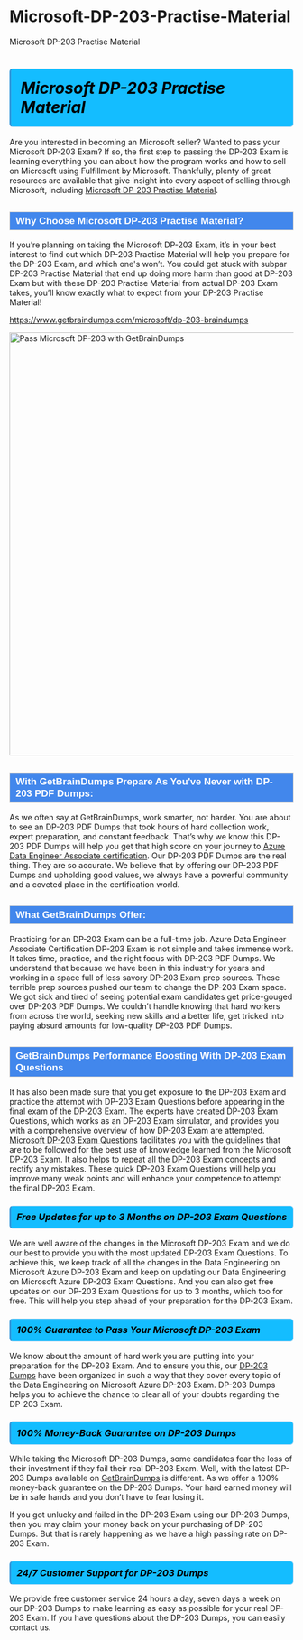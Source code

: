 # Microsoft-DP-203-Practise-Material
Microsoft DP-203 Practise Material
<h1><strong><span style="display: block; color: #000000; background: #14BDFF; border: 0.5px solid #AED6F1; border-left: 3px solid #3498DB; padding: .6em; border-radius: 6px;">                     <em>Microsoft DP-203 <span class="exam_variation">Practise Material</span> </em>                </span></strong>            </h1>                        <p>Are you interested in becoming an Microsoft seller? Wanted to pass your Microsoft DP-203 Exam? If so, the first step to passing the DP-203 Exam is             learning everything you can about how the program works and how to sell on Microsoft using Fulfillment by Microsoft. Thankfully, plenty of great resources             are available that give insight into every aspect of selling through Microsoft, including <a href="https://www.getbraindumps.com/microsoft/dp-203-braindumps">Microsoft DP-203 <span class="exam_variation">Practise Material</span></a>.</p>                        <h2 style="background: #4287ec; border: 1px solid #cccccc; padding: 5px 10px;">                <span style="color: #ffffff;">                    <span style="font-size: 11pt;">                        <span style="line-height: normal;">                            <span style="font-family: Calibri,sans-serif;">                                <strong>                                    <span style="font-size: 13.0pt;">Why Choose Microsoft DP-203 <span class="exam_variation">Practise Material</span>?</span>                                </strong>                            </span>                        </span>                    </span>                </span>            </h2>                        <p>If you’re planning on taking the Microsoft DP-203 Exam, it’s in your best interest to find out which DP-203 <span class="exam_variation">Practise Material</span> will help you prepare for the DP-203 Exam,             and which one's won’t. You could get stuck with subpar DP-203 <span class="exam_variation">Practise Material</span> that end up doing more harm than good at DP-203 Exam but with these DP-203 <span class="exam_variation">Practise Material</span>             from actual DP-203 Exam takes, you’ll know exactly what to expect from your DP-203 <span class="exam_variation">Practise Material</span>!</p>                                    <p><a href="https://www.getbraindumps.com/microsoft/dp-203-braindumps">https://www.getbraindumps.com/microsoft/dp-203-braindumps</a></p>                        <p><a href="https://www.getbraindumps.com/"><img src="https://www.getbraindumps.com/images/get-updated-exam-questions-with-discount-getbraindumps.jpg" class="postImage" alt="Pass Microsoft DP-203 with GetBrainDumps" width="750"></a></p>                                        <h2 style="background: #4287ec; border: 1px solid #cccccc; padding: 5px 10px;">                <span style="color: #ffffff;">                    <span style="font-size: 11pt;">                        <span style="line-height: normal;">                            <span style="font-family: Calibri,sans-serif;">                                <strong>                                    <span style="font-size: 13.0pt;">With GetBrainDumps Prepare As You've Never with DP-203 <span class="exam_variation2">PDF Dumps</span>:</span>                                </strong>                            </span>                        </span>                    </span>                </span>            </h2>                        <p>As we often say at GetBrainDumps, work smarter, not harder. You are about to see an DP-203 <span class="exam_variation2">PDF Dumps</span> that took hours of hard collection work,             expert preparation, and constant feedback. That’s why we know this DP-203 <span class="exam_variation2">PDF Dumps</span> will help you get that high score on your journey to             <a href="https://www.getbraindumps.com/microsoft/azure-data-engineer-associate-braindumps.html">Azure Data Engineer Associate certification</a>. Our DP-203 <span class="exam_variation2">PDF Dumps</span> are the real thing. They are so accurate. We believe that by offering             our DP-203 <span class="exam_variation2">PDF Dumps</span> and upholding good values, we always have a powerful community and a coveted place in the certification world.</p>                        <h2 style="background: #4287ec; border: 1px solid #cccccc; padding: 5px 10px;">                <span style="color: #ffffff;">                    <span style="font-size: 11pt;">                        <span style="line-height: normal;">                            <span style="font-family: Calibri,sans-serif;">                                <strong>                                    <span style="font-size: 13.0pt;">What GetBrainDumps Offer:</span>                                </strong>                            </span>                        </span>                    </span>                </span>            </h2>                        <p>Practicing for an DP-203 Exam can be a full-time job. Azure Data Engineer Associate Certification DP-203 Exam is not simple and takes immense work.             It takes time, practice, and the right focus with DP-203 <span class="exam_variation2">PDF Dumps</span>. We understand that because we have been in this industry for years and working in a             space full of less savory DP-203 Exam prep sources. These terrible prep sources pushed our team to change the DP-203 Exam space. We got sick and             tired of seeing potential exam candidates get price-gouged over DP-203 <span class="exam_variation2">PDF Dumps</span>. We couldn’t handle knowing that hard workers from across the world,             seeking new skills and a better life, get tricked into paying absurd amounts for low-quality DP-203 <span class="exam_variation2">PDF Dumps</span>.</p>                        <h2 style="background: #4287ec; border: 1px solid #cccccc; padding: 5px 10px;">                <span style="color: #ffffff;">                    <span style="font-size: 11pt;">                        <span style="line-height: normal;">                            <span style="font-family: Calibri,sans-serif;">                                <strong>                                    <span style="font-size: 13.0pt;">GetBrainDumps Performance Boosting With DP-203 <span class="exam_variation3">Exam Questions</span></span>                                </strong>                            </span>                        </span>                    </span>                </span>            </h2>                        <p>It has also been made sure that you get exposure to the DP-203 Exam and practice the attempt with DP-203 <span class="exam_variation3">Exam Questions</span> before appearing in             the final exam of the DP-203 Exam. The experts have created DP-203 <span class="exam_variation3">Exam Questions</span>, which works as an DP-203 Exam simulator, and provides you with             a comprehensive overview of how DP-203 Exam are attempted. <a href="https://www.getbraindumps.com/microsoft-braindumps.html">Microsoft DP-203 <span class="exam_variation3">Exam Questions</span></a> facilitates you with the guidelines that are to be followed             for the best use of knowledge learned from the Microsoft DP-203 Exam. It also helps to repeat all the DP-203 Exam concepts and rectify any mistakes.             These quick DP-203 <span class="exam_variation3">Exam Questions</span> will help you improve many weak points and will enhance your competence to attempt the final DP-203 Exam.</p>                        <h3>                <strong>                    <span style="display: block; color: #000000; background: #14BDFF; border: 0.5px solid #AED6F1; border-left: 3px solid #3498DB; padding: .6em; border-radius: 6px;">                        <em>Free Updates for up to 3 Months on DP-203 <span class="exam_variation3">Exam Questions</span></em>                    </span>                </strong>            </h3>                        <p>We are well aware of the changes in the Microsoft DP-203 Exam and we do our best to provide you with the most updated DP-203 <span class="exam_variation3">Exam Questions</span>.             To achieve this, we keep track of all the changes in the Data Engineering on Microsoft Azure DP-203 Exam and keep on updating our             Data Engineering on Microsoft Azure DP-203 <span class="exam_variation3">Exam Questions</span>. And you can also get free updates on our DP-203 <span class="exam_variation3">Exam Questions</span> for up to 3 months,             which too for free. This will help you step ahead of your preparation for the DP-203 Exam.</p>                        <h3>                <strong>                    <span style="display: block; color: #000000; background: #14BDFF; border: 0.5px solid #AED6F1; border-left: 3px solid #3498DB; padding: .6em; border-radius: 6px;">                        <em>100% Guarantee to Pass Your Microsoft DP-203 Exam</em>                    </span>                </strong>            </h3>                        <p>We know about the amount of hard work you are putting into your preparation for the DP-203 Exam. And to ensure you this, our <a href="https://www.getbraindumps.com/microsoft/dp-203-braindumps">DP-203 <span class="exam_variation4">Dumps</span></a>             have been organized in such a way that they cover every topic of the Data Engineering on Microsoft Azure DP-203 Exam. DP-203 <span class="exam_variation4">Dumps</span>             helps you to achieve the chance to clear all of your doubts regarding the DP-203 Exam.</p>                        <h3>                <strong>                    <span style="display: block; color: #000000; background: #14BDFF; border: 0.5px solid #AED6F1; border-left: 3px solid #3498DB; padding: .6em; border-radius: 6px;">                        <em>100% Money-Back Guarantee on DP-203 <span class="exam_variation4">Dumps</span> </em>                    </span>                </strong>            </h3>                        <p>While taking the Microsoft DP-203 <span class="exam_variation4">Dumps</span>, some candidates fear the loss of their investment if they fail their real DP-203 Exam. Well, with the latest             DP-203 <span class="exam_variation4">Dumps</span> available on <a href="https://www.getbraindumps.com/microsoft/azure-data-engineer-associate-braindumps.html">GetBrainDumps</a> is different. As we offer a 100% money-back guarantee on the DP-203 <span class="exam_variation4">Dumps</span>. Your hard earned money will be             in safe hands and you don’t have to fear losing it.</p>                        <p>If you got unlucky and failed in the DP-203 Exam using our DP-203 <span class="exam_variation4">Dumps</span>, then you may claim your money back on your purchasing of DP-203 <span class="exam_variation4">Dumps</span>.             But that is rarely happening as we have a high passing rate on DP-203 Exam.</p>                        <h3>                <strong>                    <span style="display: block; color: #000000; background: #14BDFF; border: 0.5px solid #AED6F1; border-left: 3px solid #3498DB; padding: .6em; border-radius: 6px;">                        <em>24/7 Customer Support for DP-203 <span class="exam_variation4">Dumps</span></em>                    </span>                </strong>            </h3>                        <p>We provide free customer service 24 hours a day, seven days a week on our DP-203 <span class="exam_variation4">Dumps</span> to make learning as easy as possible for your             real DP-203 Exam. If you have questions about the DP-203 <span class="exam_variation4">Dumps</span>, you can easily contact us.</p>                    

